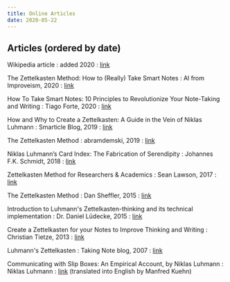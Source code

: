 ```yaml
---
title: Online Articles
date: 2020-05-22
---
```


## Articles (ordered by date)

Wikipedia article
:  added 2020
:  [link](https://en.wikipedia.org/wiki/Zettelkasten)

The Zettelkasten Method: How to (Really) Take Smart Notes
:  Al from Improveism, 2020
:  [link](https://improveism.com/zettelkasten-smart-notes/) 


How To Take Smart Notes: 10 Principles to Revolutionize Your Note-Taking and Writing
:  Tiago Forte, 2020
:  [link](https://fortelabs.co/blog/how-to-take-smart-notes/) 


How and Why to Create a Zettelkasten: A Guide in the Vein of Niklas Luhmann
:  Smarticle Blog, 2019
:  [link](https://article69.art.blog/2019/12/20/how-and-why-to-create-a-zettelkasten-a-guide-in-the-vein-of-niklas-luhman/) 


The Zettelkasten Method
:  abramdemski, 2019
:  [link](https://www.lesswrong.com/posts/NfdHG6oHBJ8Qxc26s/the-zettelkasten-method-1) 


Niklas Luhmann’s Card Index: The Fabrication of Serendipity
:  Johannes F.K. Schmidt, 2018
:  [link](https://sociologica.unibo.it/article/view/8350/8270#fnref12) 


Zettelkasten Method for Researchers & Academics
:   Sean Lawson, 2017
:  [link](https://www.seanlawson.net/2017/09/zettelkasten-researchers-academics/) 


The Zettelkasten Method
:  Dan Sheffler, 2015
:  [link](http://dansheffler.com/blog/2015-05-05-the-zettelkasten-method/) 


Introduction to Luhmann's Zettelkasten-thinking and its technical implementation
:  Dr. Daniel Lüdecke, 2015
:  [link](https://strengejacke.files.wordpress.com/2015/10/introduction-into-luhmanns-zettelkasten-thinking.pdf) 


Create a Zettelkasten for your Notes to Improve Thinking and Writing
:  Christian Tietze, 2013
:  [link](https://zettelkasten.de/posts/zettelkasten-improves-thinking-writing/) 


Luhmann's Zettelkasten
:  Taking Note blog, 2007
:  [link](https://takingnotenow.blogspot.com/2007/12/luhmanns-zettelkasten.html) 


Communicating with Slip Boxes: An Empirical Account, by Niklas Luhmann
:  Niklas Luhmann
:  [link](https://luhmann.surge.sh/communicating-with-slip-boxes) (translated into English by Manfred Kuehn) 
